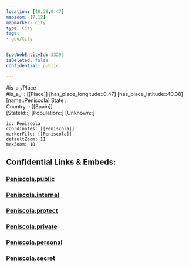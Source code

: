 ```yaml
---
location: [40.38,0.47] 
mapzoom: [7,12] 
mapmarker: city 
type: City
tags:
- geo/City


SpocWebEntityId: 33292
isDeleted: false
confidential: public

---
```

#is_a_/Place  
#is_a_ :: [[Place]] 
[has_place_longitude::0.47] 
[has_place_latitude::40.38] 
[name::Peniscola] 
State ::  
Country :: [[Spain]]  
[StateId::] 
[Population::] 
[Unknown::] 


```leaflet
id: Peniscola
coordinates: [[Peniscola]] 
markerFile: [[Peniscola]] 
defaultZoom: 11 
maxZoom: 18
```


## Confidential Links & Embeds: 

### [Peniscola.public](/_public/\Earth\Continent\Europe\Europe~South\Spain\CityPeniscola.public.md) 

### [Peniscola.internal](/_internal/\Earth\Continent\Europe\Europe~South\Spain\CityPeniscola.internal.md) 

### [Peniscola.protect](/_protect/\Earth\Continent\Europe\Europe~South\Spain\CityPeniscola.protect.md) 

### [Peniscola.private](/_private/\Earth\Continent\Europe\Europe~South\Spain\CityPeniscola.private.md) 

### [Peniscola.personal](/_personal/\Earth\Continent\Europe\Europe~South\Spain\CityPeniscola.personal.md) 

### [Peniscola.secret](/_secret/\Earth\Continent\Europe\Europe~South\Spain\CityPeniscola.secret.md)

